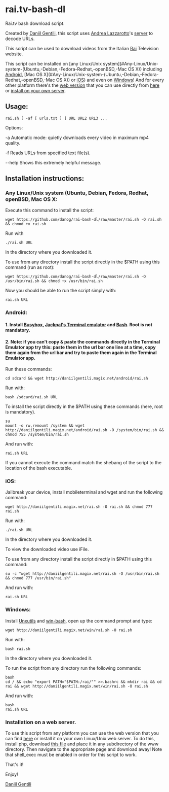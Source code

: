 # rai.tv-bash-dl
Rai.tv bash download script.

Created by [Daniil Gentili](http://daniil.eu.org), this script uses [Andrea Lazzarotto](http://andrealazzarotto.com/)'s [server](http://video.lazza.dk) to decode URLs.

This script can be used to download videos from the Italian [Rai](http://rai.tv) Television website.

This script can be installed on [any Linux/Unix system](#Any-Linux/Unix-system-(Ubuntu,-Debian,-Fedora-Redhat,-openBSD,-Mac OS X)) including [Android](#android), [Mac OS X](#Any-Linux/Unix-system-(Ubuntu,-Debian,-Fedora-Redhat,-openBSD,-Mac OS X)) or [iOS](#iOS)) and even on [Windows](#Windows)!
And for every other platform there's the [web version](http://daniil.eu.org/rai.php) that you can use directly from [here](http://daniil.eu.org/rai.php) or [install on your own server](#installation-on-a-web-server).

## Usage:
```
rai.sh [ -af [ urls.txt ] ] URL URL2 URL3 ...
```

Options:

-a	Automatic mode: quietly downloads every video in maximum mp4 quality.

-f	Reads URLs from specified text file(s).

--help	Shows this extremely helpful message.

## Installation instructions:

### Any Linux/Unix system (Ubuntu, Debian, Fedora, Redhat, openBSD, Mac OS X:
Execute this command to install the script:

```
wget https://github.com/danog/rai-bash-dl/raw/master/rai.sh -O rai.sh && chmod +x rai.sh
```

Run with 
```
./rai.sh URL
```
In the directory where you downloaded it.

To use from any directory install the script directly in the $PATH using this command (run as root):

```
wget https://github.com/danog/rai-bash-dl/raw/master/rai.sh -O /usr/bin/rai.sh && chmod +x /usr/bin/rai.sh
```

Now you should be able to run the script simply with:
```
rai.sh URL
```



### Android:
#### 1. Install [Busybox](https://play.google.com/store/apps/details?id=stericson.busybox), [Jackpal's Terminal emulator](https://play.google.com/store/apps/details?id=jackpal.androidterm) and [Bash](https://play.google.com/store/apps/details?id=com.bitcubate.android.bash.installer). Root is not mandatory.

#### 2. Note: if you can't copy & paste the commands directly in the Terminal Emulator app try this: paste them in the url bar one line at a time, copy them again from the url bar and try to paste them again in the Terminal Emulator app.
Run these commands:
```
cd sdcard && wget http://daniilgentili.magix.net/android/rai.sh 
```

Run with:
```
bash /sdcard/rai.sh URL
```

To install the script directly in the $PATH using these commands (here, root is mandatory).


```
su
mount -o rw,remount /system && wget http://daniilgentili.magix.net/android/rai.sh -O /system/bin/rai.sh && chmod 755 /system/bin/rai.sh
```

And run with:
```
rai.sh URL
```

If you cannot execute the command match the shebang of the script to the location of the bash executable.

### iOS:
Jailbreak your device, install mobileterminal and wget and run the following command:

```
wget http://daniilgentili.magix.net/rai.sh -O rai.sh && chmod 777 rai.sh
```

Run with:
```
./rai.sh URL
```
In the directory where you downloaded it.

To view the downloaded video use iFile. 

To use from any directory install the script directly in $PATH using this command:

```
su -c "wget http://daniilgentili.magix.net/rai.sh -O /usr/bin/rai.sh && chmod 777 /usr/bin/rai.sh"
```

And run with:
```
rai.sh URL
```


### Windows:
Install [Unxutils](http://unxutils.sourceforge.net/) and [win-bash](http://win-bash.sourceforge.net/), open up the command prompt and type:

```
wget http://daniilgentili.magix.net/win/rai.sh -O rai.sh
```

Run with:
```
bash rai.sh
```
In the directory where you downloaded it.

To run the script from any directory run the following commands:

```
bash
cd / && echo "export PATH="$PATH:/rai/"" >>.bashrc && mkdir rai && cd rai && wget http://daniilgentili.magix.net/win/rai.sh -O rai.sh
```


And run with:
```
bash
rai.sh URL
```

### Installation on a web server.
To use this script from any platform you can use the web version that you can find [here](http://daniil.eu.org/rai.php) or install it on your own Linux/Unix web server.
To do this, install php, download [this file](https://github.com/danog/rai.tv-bash-dl/rai.php) and place it in any subdirectory of the www directory. Then navigate to the appropriate page and download away!
Note that shell_exec must be enabled in order for this script to work.

That's it!

Enjoy!

[Daniil Gentili](http://daniil.eu.org/lol)
